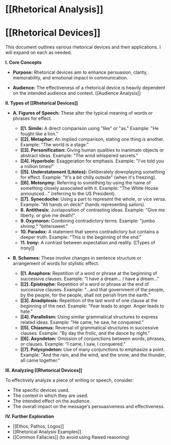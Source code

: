 # [[Rhetorical Analysis]]
# [[Rhetorical Devices]]

This document outlines various rhetorical devices and their applications.  I will expand on each as needed.

**I. Core Concepts**

* **Purpose:**  Rhetorical devices aim to enhance persuasion, clarity, memorability, and emotional impact in communication.

* **Audience:** The effectiveness of a rhetorical device is heavily dependent on the intended audience and context. [[Audience Analysis]]


**II.  Types of [[Rhetorical Devices]]**

* **A. Figures of Speech:** These alter the typical meaning of words or phrases for effect.

    * **[[1. Simile:** A direct comparison using "like" or "as."  Example:  "He fought like a lion."
    * **[[2]. Metaphor:** An implied comparison, stating one thing *is* another. Example: "The world is a stage."
    * **[[3]. Personification:** Giving human qualities to inanimate objects or abstract ideas. Example: "The wind whispered secrets."
    * **[[4]. Hyperbole:**  Exaggeration for emphasis. Example: "I've told you a million times!"
    * **[[5]. Understatement (Litotes):** Deliberately downplaying something for effect. Example: "It's a bit chilly outside" (when it's freezing).
    * **[[6]. Metonymy:**  Referring to something by using the name of something closely associated with it. Example: "The White House announced..." (referring to the US President).
    * **[[7]. Synecdoche:**  Using a part to represent the whole, or vice versa. Example: "All hands on deck!" (hands representing sailors).
    * **8. Antithesis:** Juxtaposition of contrasting ideas. Example: "Give me liberty, or give me death!"
    * **9. Oxymoron:**  Combining contradictory terms. Example: "jumbo shrimp," "bittersweet."
    * **10. Paradox:** A statement that seems contradictory but contains a deeper truth. Example: "This is the beginning of the end."
    * **11. Irony:**  A contrast between expectation and reality.  [[Types of Irony]]


* **B. Schemes:**  These involve changes in sentence structure or arrangement of words for stylistic effect.

    * **[[1. Anaphora:** Repetition of a word or phrase at the beginning of successive clauses. Example:  "I have a dream... I have a dream..."
    * **[[2]. Epistrophe:** Repetition of a word or phrase at the end of successive clauses. Example: "...and that government of the people, by the people, for the people, shall not perish from the earth."
    * **[[3]. Anadiplosis:** Repetition of the last word of one clause at the beginning of the next. Example: "Fear leads to anger. Anger leads to hate."
    * **[[4]. Parallelism:**  Using similar grammatical structures to express related ideas. Example: "He came, he saw, he conquered."
    * **[[5]. Chiasmus:**  Reversal of grammatical structures in successive clauses. Example: "By day the frolic, and the dance by night."
    * **[[6]. Asyndeton:**  Omission of conjunctions between words, phrases, or clauses. Example: "I came, I saw, I conquered."
    * **[[7]. Polysyndeton:**  Use of many conjunctions to emphasize a point. Example: "And the rain, and the wind, and the snow, and the thunder, all came together."


**III.  Analyzing [[Rhetorical Devices]]**

To effectively analyze a piece of writing or speech, consider:

* The specific devices used.
* The context in which they are used.
* The intended effect on the audience.
* The overall impact on the message's persuasiveness and effectiveness.


**IV.  Further Exploration**

* [[Ethos, Pathos, Logos]]
* [[Rhetorical Analysis Examples]]
* [[Common Fallacies]]  (to avoid using flawed reasoning)

